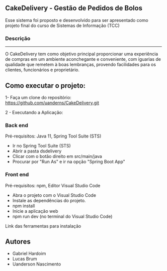 ## CakeDelivery - Gestão de Pedidos de Bolos

Esse sistema foi proposto e desenvolvido para ser apresentado como projeto final do curso de Sistemas de Informação (TCC)

### Descrição

------------


O CakeDelivery tem como objetivo principal proporcionar uma experiência de compras em um ambiente aconchegante e conveniente, com iguarias de qualidade que remetem à boas lembranças, provendo facilidades para os clientes, funcionários e proprietário.

## Como executar o projeto:
1- Faça um clone do repositório:
https://github.com/uanderns/CakeDelivery.git

2 - Executando a Aplicação:

### Back end
Pré-requisitos: Java 11, Spring Tool Suite (STS)

-  Ir no Spring Tool Suite (STS)
- Abrir a pasta dsdelivery
- Clicar com o botão direito em src/main/java
- Procurar por "Run As" e ir na opção "Spring Boot App"

### Front end

Pré-requisitos: npm, Editor Visual Studio Code

- Abra o projeto com o Visual Studio Code
- Instale as dependências do projeto.
- npm install
- Inicie a aplicação web
- npm run dev (no terminal do Visual Studio Code)

Link das ferramentas para instalação

## Autores

- Gabriel Hardoim
- Lucas Brum
- Uanderson Nascimento
